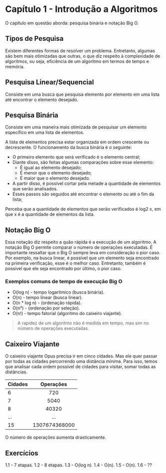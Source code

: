 # Capítulo 1 - Introdução a Algoritmos

O capítulo em questão aborda: pesquisa binária e notação Big O.

## Tipos de Pesquisa
Existem diferentes formas de resolver um problema. Entretanto, algumas são bem mais otimizadas que outras, o que diz respeito à complexidade de algoritmos, ou seja, eficiência de um algoritmo em termos de tempo e memória.

## Pesquisa Linear/Sequencial
Consiste em uma busca que pesquisa elemento por elemento em uma lista até encontrar o elemento desejado.

## Pesquisa Binária
Consiste em uma maneira mais otimizada de pesquisar um elemento específico em uma lista de elementos.

A lista de elementos precisa estar organizada em ordem crescente ou decrescente. O funcionamento da busca binária é o seguinte:
- O primeiro elemento que será verificado é o elemento central;
- Diante disso, são feitas algumas comparações sobre esse elemento:
  - É igual ao elemento desejado;
  - É menor que o elemento desejado;
  - É maior que o elemento desejado.
- A partir disso, é possível cortar pela metade a quantidade de elementos que serão analisados.
- Esses passos são seguidos até encontrar o elemento ou até o fim da lista;

Perceba que a quantidade de elementos que serão verificados é log2 x, em que x é a quantidade de elementos da lista.

## Notação Big O
Essa notação diz respeito a quão rápida é a execução de um algoritmo. A notação Big O permite comparar o número de operações executadas. É importante ressaltar que o Big O sempre leva em consideração o pior caso. Por exemplo, na busca linear, é possível que um elemento seja encontrado na primeira verificação, esse é o melhor caso. Entretanto, também é possível que ele seja encontrado por último, o pior caso.

### Exemplos comuns de tempo de execução Big O
- O(log n) - tempo logarítmico (busca binária).
- O(n) - tempo linear (busca linear).
- O(n * log n) - (ordenação rápida).
- O(n²) - (ordenação por seleção).
- O(n!) - tempo fatorial (algoritmo do caixeiro viajante).

> A rapidez de um algoritmo não é medida em tempo, mas sim no número de operações executadas.

## Caixeiro Viajante

O caixeiro viajante Opus precisa ir em cinco cidades. Mas ele quer passar por todas as cidades percorrendo uma distância mínima. Para isso, temos que analisar cada ordem possível de cidades para visitar, somar todas as distâncias.

| Cidades | Operações | 
|----------|:--------:|
| 6 | 720 |
| 7 | 5040 |
| 8 | 40320 |
| ... | ... |
| 15 |  1307674368000 |

O número de operações aumenta drasticamente.

## Exercícios
1.1 - 7 etapas.
1.2 - 8 etapas.
1.3 - O(log n).
1.4 - O(n).
1.5 - O(n).
1.6 - ??
